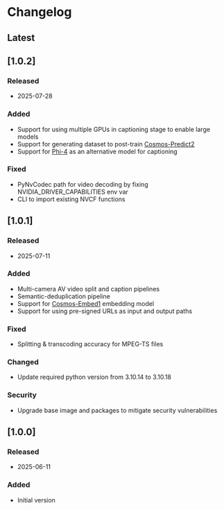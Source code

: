 # Changelog


## Latest

## [1.0.2]

### Released
- 2025-07-28

### Added
- Support for using multiple GPUs in captioning stage to enable large models
- Support for generating dataset to post-train [Cosmos-Predict2](https://github.com/nvidia-cosmos/cosmos-predict2/blob/main/documentations/post-training_video2world.md)
- Support for [Phi-4](https://huggingface.co/microsoft/Phi-4-multimodal-instruct) as an alternative model for captioning

### Fixed
- PyNvCodec path for video decoding by fixing NVIDIA_DRIVER_CAPABILITIES env var
- CLI to import existing NVCF functions

## [1.0.1]

### Released
- 2025-07-11

### Added
- Multi-camera AV video split and caption pipelines
- Semantic-deduplication pipeline
- Support for [Cosmos-Embed1](https://research.nvidia.com/labs/dir/cosmos-embed1/) embedding model
- Support for using pre-signed URLs as input and output paths

### Fixed
- Splitting & transcoding accuracy for MPEG-TS files

### Changed
- Update required python version from 3.10.14 to 3.10.18

### Security
- Upgrade base image and packages to mitigate security vulnerabilities


## [1.0.0]

### Released
- 2025-06-11

### Added
- Initial version
